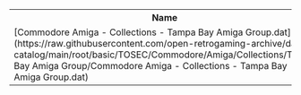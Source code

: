 <table>
<tr><th>Name</th><th>Size</th></tr>
<tr><td>[Commodore Amiga - Collections - Tampa Bay Amiga Group.dat](https://raw.githubusercontent.com/open-retrogaming-archive/dat-catalog/main/root/basic/TOSEC/Commodore/Amiga/Collections/Tampa Bay Amiga Group/Commodore Amiga - Collections - Tampa Bay Amiga Group.dat)</td><td>40277</td></tr>
</table>
